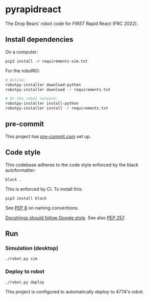 # pyrapidreact

The Drop Bears' robot code for _FIRST_ Rapid React (FRC 2022).

## Install dependencies

On a computer:

    pip3 install -r requirements-sim.txt

For the roboRIO:

```sh
# Online:
robotpy-installer download-python
robotpy-installer download -r requirements.txt

# On the robot network:
robotpy-installer install-python
robotpy-installer install -r requirements.txt
```

## pre-commit

This project has [pre-commit.com](https://pre-commit.com) set up.

## Code style
This codebase adheres to the code style enforced by the black autoformatter:

    black .

This is enforced by CI. To install this:

    pip3 install black

See [PEP 8](https://www.python.org/dev/peps/pep-0008/) on naming conventions.

[Docstrings should follow Google style](https://google.github.io/styleguide/pyguide.html#383-functions-and-methods).
See also [PEP 257](https://www.python.org/dev/peps/pep-0257/).

## Run

### Simulation (desktop)

    ./robot.py sim

### Deploy to robot

    ./robot.py deploy

This project is configured to automatically deploy to 4774's robot.
